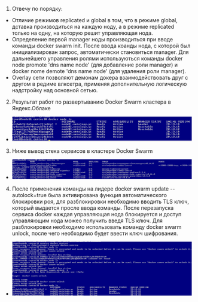1. Отвечу по порядку:
 * Отличие режимов replicated и global в том, что в режиме global, дставка производиться на каждую ноду, а в режиме replicated только на одну, на которую решит управляющая нода.
 * Определение первой manager ноды производиться при вводе команды docker swarm init. После ввода коанды нода, с которой был инициализирован запрос, автоматически становиться manager. Для дальнейшего управления ролями используються команды docker node promote 'dns name node' (для добавление роли manager) и docker nome demote 'dns name node' (для удаления роли manager).
 * Overlay сети позволяют демонам докера взаимодействовать друг с другом в редиме влксетра, применяя дополнительную логическую надстройку над основной сетью. 
2. Результат работ по развертыванию Docker Swarm кластера в Яндекс.Облаке
 * ![Task2](https://github.com/Atlipoka/devops_netology/blob/main/virtualization/lecture5/Lecture5-task2.png)
3. Ниже вывод стека сервисов в кластере Docker Swarm
 * ![Task3](https://github.com/Atlipoka/devops_netology/blob/main/virtualization/lecture5/Lecture5-task3.png)
4. После применения команды на лидере docker swarm update --autolock=true была активирована функция автоматического блокировки роя, для разблокировки необходимо вводить  TLS ключ, который выдается просле ввода команды. После перезапуска сервиса docker каждая управляющая нода блокируется и доступ управляющим нода можео получить введя TLS ключ. Для разблокировки необходимо использовать команду docker swarm unlock, после чего необходимо будет ввести ключ шифрования.
 * ![Task4](https://github.com/Atlipoka/devops_netology/blob/main/virtualization/lecture5/Lecture5-task4.png)
